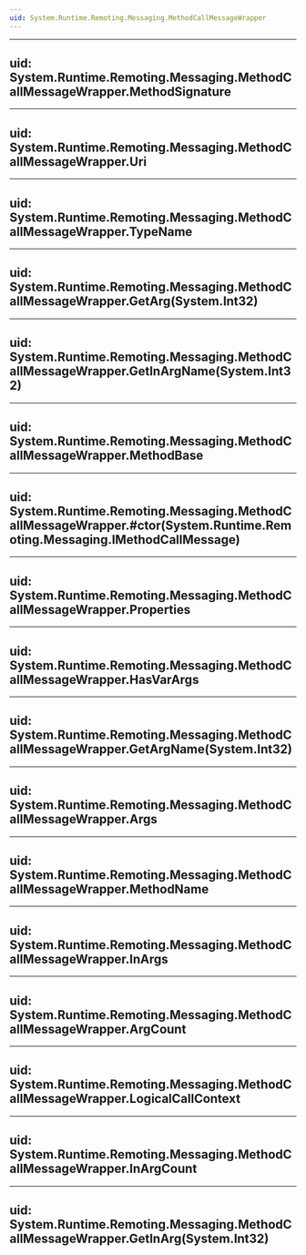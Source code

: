 ```yaml
---
uid: System.Runtime.Remoting.Messaging.MethodCallMessageWrapper
---
```


---
uid: System.Runtime.Remoting.Messaging.MethodCallMessageWrapper.MethodSignature
---

---
uid: System.Runtime.Remoting.Messaging.MethodCallMessageWrapper.Uri
---

---
uid: System.Runtime.Remoting.Messaging.MethodCallMessageWrapper.TypeName
---

---
uid: System.Runtime.Remoting.Messaging.MethodCallMessageWrapper.GetArg(System.Int32)
---

---
uid: System.Runtime.Remoting.Messaging.MethodCallMessageWrapper.GetInArgName(System.Int32)
---

---
uid: System.Runtime.Remoting.Messaging.MethodCallMessageWrapper.MethodBase
---

---
uid: System.Runtime.Remoting.Messaging.MethodCallMessageWrapper.#ctor(System.Runtime.Remoting.Messaging.IMethodCallMessage)
---

---
uid: System.Runtime.Remoting.Messaging.MethodCallMessageWrapper.Properties
---

---
uid: System.Runtime.Remoting.Messaging.MethodCallMessageWrapper.HasVarArgs
---

---
uid: System.Runtime.Remoting.Messaging.MethodCallMessageWrapper.GetArgName(System.Int32)
---

---
uid: System.Runtime.Remoting.Messaging.MethodCallMessageWrapper.Args
---

---
uid: System.Runtime.Remoting.Messaging.MethodCallMessageWrapper.MethodName
---

---
uid: System.Runtime.Remoting.Messaging.MethodCallMessageWrapper.InArgs
---

---
uid: System.Runtime.Remoting.Messaging.MethodCallMessageWrapper.ArgCount
---

---
uid: System.Runtime.Remoting.Messaging.MethodCallMessageWrapper.LogicalCallContext
---

---
uid: System.Runtime.Remoting.Messaging.MethodCallMessageWrapper.InArgCount
---

---
uid: System.Runtime.Remoting.Messaging.MethodCallMessageWrapper.GetInArg(System.Int32)
---
